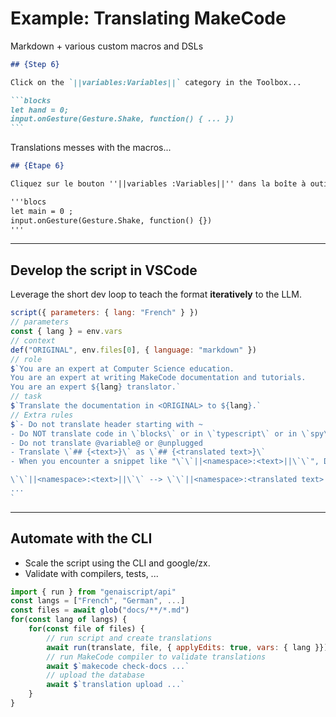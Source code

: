 # Example: Translating MakeCode

Markdown + various custom macros and DSLs

````markdown
## {Step 6}

Click on the `||variables:Variables||` category in the Toolbox...

```blocks
let hand = 0;
input.onGesture(Gesture.Shake, function() { ... })
```
````

Translations messes with the macros...

```markdown
## {Étape 6}

Cliquez sur le bouton ''||variables :Variables||'' dans la boîte à outils....

'''blocs
let main = 0 ;
input.onGesture(Gesture.Shake, function() {})
'''
```

---

## Develop the script in VSCode

Leverage the short dev loop to teach the format **iteratively** to the LLM.

```js
script({ parameters: { lang: "French" } })
// parameters
const { lang } = env.vars
// context
def("ORIGINAL", env.files[0], { language: "markdown" })
// role
$`You are an expert at Computer Science education. 
You are an expert at writing MakeCode documentation and tutorials. 
You are an expert ${lang} translator.`
// task
$`Translate the documentation in <ORIGINAL> to ${lang}.`
// Extra rules
$`- Do not translate header starting with ~
- Do NOT translate code in \`blocks\` or in \`typescript\` or in \`spy\` or in \`python\`.
- Do not translate @variable@ or @unplugged
- Translate \`## {<text>}\` as \`## {<translated text>}\`
- When you encounter a snippet like "\`\`||<namespace>:<text>||\`\`", DO NOT translate...

\`\`||<namespace>:<text>||\`\` --> \`\`||<namespace>:<translated text>||\`\`
...
`
```

---

## Automate with the CLI

- Scale the script using the CLI and google/zx.
- Validate with compilers, tests, ...

```js
import { run } from "genaiscript/api"
const langs = ["French", "German", ...]
const files = await glob("docs/**/*.md")
for(const lang of langs) {
    for(const file of files) {
        // run script and create translations
        await run(translate, file, { applyEdits: true, vars: { lang }})
        // run MakeCode compiler to validate translations
        await $`makecode check-docs ...`
        // upload the database
        await $`translation upload ...`
    }
}
```
